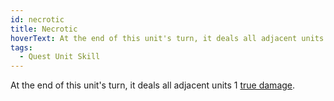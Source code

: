 ```yaml
---
id: necrotic
title: Necrotic
hoverText: At the end of this unit's turn, it deals all adjacent units 1 true damage.
tags:
  - Quest Unit Skill
---
```


At the end of this unit's turn, it deals all adjacent units 1 [true damage](/docs/all/other/true-damage).